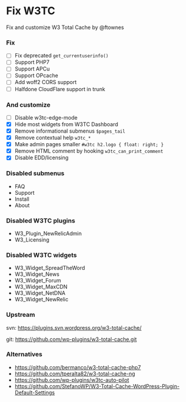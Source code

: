 # Fix W3TC

Fix and customize W3 Total Cache by @ftownes

### Fix

- [ ] Fix deprecated `get_currentuserinfo()`
- [ ] Support PHP7
- [ ] Support APCu
- [ ] Support OPcache
- [ ] Add woff2 CORS support
- [ ] Halfdone CloudFlare support in trunk

### And customize

- [ ] Disable w3tc-edge-mode
- [x] Hide most widgets from W3TC Dashboard
- [x] Remove informational submenus `$pages_tail`
- [x] Remove contextual help `w3tc_*`
- [x] Make admin pages smaller `#w3tc h2.logo { float: right; }`
- [x] Remove HTML comment by hooking `w3tc_can_print_comment`
- [x] Disable EDD/licensing

### Disabled submenus

- FAQ
- Support
- Install
- About

### Disabled W3TC plugins

- W3_Plugin_NewRelicAdmin
- W3_Licensing

### Disabled W3TC widgets

- W3_Widget_SpreadTheWord
- W3_Widget_News
- W3_Widget_Forum
- W3_Widget_MaxCDN
- W3_Widget_NetDNA
- W3_Widget_NewRelic

### Upstream

svn: https://plugins.svn.wordpress.org/w3-total-cache/

git: https://github.com/wp-plugins/w3-total-cache.git

### Alternatives

- https://github.com/bermanco/w3-total-cache-php7
- https://github.com/tperalta82/w3-total-cache-ng
- https://github.com/wp-plugins/w3tc-auto-pilot
- https://github.com/StefanoWP/W3-Total-Cache-WordPress-Plugin-Default-Settings

<!--
try Google Page Speed API on dashboard widget
-->
